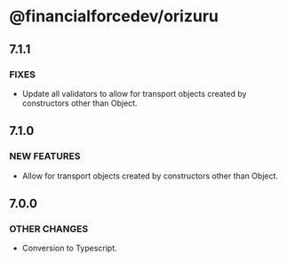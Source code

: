 # @financialforcedev/orizuru

## 7.1.1

### FIXES

- Update all validators to allow for transport objects created by constructors other than Object.

## 7.1.0

### NEW FEATURES

- Allow for transport objects created by constructors other than Object.

## 7.0.0

### OTHER CHANGES

- Conversion to Typescript.

